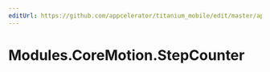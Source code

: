 ```yaml
---
editUrl: https://github.com/appcelerator/titanium_mobile/edit/master/apidoc/StepCounter.yml
---
```

# Modules.CoreMotion.StepCounter

<TypeHeader/>

<ApiDocs/>

